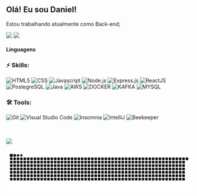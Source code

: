 ## Olá! Eu sou Daniel! 

Estou trabalhando atualmente como Back-end;
 <div>
  <img height="180em" src="https://github-readme-stats.vercel.app/api?username=smarticogit&show_icons=true&theme=dracula&include_all_commits=true&count_private=true"/>
  <img height="180em" src="https://github-readme-stats.vercel.app/api/top-langs/?username=smarticogit&layout=compact&langs_count=16&theme=dracula"/>
</div>
<div style="display: inline_block">
  <h4>Linguagens</h4>
<h3>⚡ Skills:</h3>
<p>
<img alt="HTML5" src="https://img.shields.io/badge/HTML5-E34F26?style=for-the-badge&logo=html5&logoColor=white" />
<img alt="CSS" src="https://img.shields.io/badge/CSS3-1572B6?style=for-the-badge&logo=css3&logoColor=white" />
<img alt="Javascript" src="https://img.shields.io/badge/JavaScript-323330?style=for-the-badge&logo=javascript&logoColor=F7DF1E" />
<img alt="Node.js" src="https://img.shields.io/badge/Node.js-339933?style=for-the-badge&logo=nodedotjs&logoColor=white" />
<img alt="Express.js" src="https://img.shields.io/badge/Express.js-000000?style=for-the-badge&logo=express&logoColor=white" />
<img alt="ReactJS" src="https://img.shields.io/badge/React-20232A?style=for-the-badge&logo=react&logoColor=61DAFB" />
<img alt="PostegreSQL" src="https://img.shields.io/badge/PostgreSQL-316192?style=for-the-badge&logo=postgresql&logoColor=white" />
<img alt="Java" src="https://img.shields.io/badge/Java-E34F80?style=for-the-badge&logo=java&logoColor=white" />
<img alt="AWS" src="https://img.shields.io/badge/Aws-349963?style=for-the-badge&logo=aws&logoColor=white" />
<img alt="DOCKER" src="https://img.shields.io/badge/Docker-143963?style=for-the-badge&logo=docker&logoColor=white" />
<img alt="KAFKA" src="https://img.shields.io/badge/Kafka-145063?style=for-the-badge&logo=kafka&logoColor=white" />
<img alt="MYSQL" src="https://img.shields.io/badge/Mysql-145983?style=for-the-badge&logo=mysql&logoColor=white" />
 
</p>

<h3>🛠️ Tools:</h3>
<p>
  <img alt="Git" src="https://img.shields.io/badge/Git-F05032?style=for-the-badge&logo=git&logoColor=white" />
  <img alt="Visual Studio Code" src="https://img.shields.io/badge/Visual_Studio_Code-0078D4?style=for-the-badge&logo=visual%20studio%20code&logoColor=white" />
  <img alt="Insomnia" src="https://img.shields.io/badge/Insomnia-5849be?style=for-the-badge&logo=Insomnia&logoColor=white" />
  <img alt="IntelliJ" src="https://img.shields.io/badge/Intellij-204910?style=for-the-badge&logo=intellij&logoColor=white" />
  <img alt="Beekeeper" src="https://img.shields.io/badge/Beekeeper-204920?style=for-the-badge&logo=beekeeper&logoColor=white" />
</p>
</div>
 <br>
<div style="display: inline-block"><br> 
  <a href="https://www.linkedin.com/in/danielsilveiradev" target="_blank"><img src="https://img.shields.io/badge/-LinkedIn-%230077B5?style=for-the-badge&logo=linkedin&logoColor=white" target="_blank"></a> 
 
  ![Snake animation](https://github.com/smarticogit/smarticogit/blob/master/.github/workflows/cobrinha.svg)




